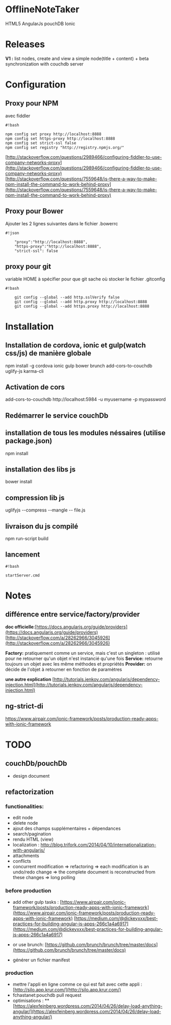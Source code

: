 # OfflineNoteTaker
HTML5 AngularJs pouchDB Ionic

# Releases #
**V1 :** list nodes, create and view a simple node(title + content) + beta synchronization with couchdb server

# Configuration #

## Proxy pour NPM ##
avec fiddler
```
#!bash

npm config set proxy http://localhost:8888
npm config set https-proxy http://localhost:8888
npm config set strict-ssl false
npm config set registry "http://registry.npmjs.org/"

```

[http://stackoverflow.com/questions/2989466/configuring-fiddler-to-use-company-networks-proxy](http://stackoverflow.com/questions/2989466/configuring-fiddler-to-use-company-networks-proxy)
[http://stackoverflow.com/questions/7559648/is-there-a-way-to-make-npm-install-the-command-to-work-behind-proxy](http://stackoverflow.com/questions/7559648/is-there-a-way-to-make-npm-install-the-command-to-work-behind-proxy) 

## Proxy pour Bower ##
Ajouter les 2 lignes suivantes dans le fichier .bowerrc
```
#!json

    "proxy":"http://localhost:8888",
    "https-proxy":"http://localhost:8888",
    "strict-ssl": false
```

## proxy pour git ##
variable HOME à spécifier pour que git sache où stocker le fichier .gitconfig
```
#!bash

    git config --global --add http.sslVerify false
    git config --global --add http.proxy http://localhost:8888
    git config --global --add https.proxy http://localhost:8888
```

# Installation #
## Installation de cordova, ionic et gulp(watch css/js) de manière globale ##
npm install -g cordova ionic gulp bower brunch add-cors-to-couchdb uglify-js karma-cli
 
## Activation de cors ##
add-cors-to-couchdb http://localhost:5984 -u myusername -p mypassword

## Redémarrer le service couchDb ##

## installation de tous les modules néssaires (utilise package.json) ##
npm install

## installation des libs js ##
bower install

## compression lib js ##
uglifyjs --compress --mangle -- file.js

## livraison du js compilé ##
npm run-script build

## lancement ##

```
#!bash

startServer.cmd
```

# Notes #
## différence entre service/factory/provider ##
**doc officielle**:[https://docs.angularjs.org/guide/providers](https://docs.angularjs.org/guide/providers)
[http://stackoverflow.com/a/28262966/3045926](http://stackoverflow.com/a/28262966/3045926)

**Factory:** pratiquement comme un service, mais c'est un singleton : utilisé pour ne retourner qu'un objet
	n'est instancié qu'une fois
**Service:** retourne toujours un objet avec les même méthodes et propriétés
**Provider:** on décide de l'objet à retourner en fonction de paramètres

**une autre explication**
[http://tutorials.jenkov.com/angularjs/dependency-injection.html](http://tutorials.jenkov.com/angularjs/dependency-injection.html)

## ng-strict-di ##
https://www.airpair.com/ionic-framework/posts/production-ready-apps-with-ionic-framework

# TODO #
## couchDb/pouchDb ##
* design document

## refactorization ##
### functionalities: ###

* edit node
* delete node
* ajout des champs supplémentaires + dépendances
* search/pagination
* rendu HTML (view)
* localization : <a href="http://blog.trifork.com/2014/04/10/internationalization-with-angularjs/">http://blog.trifork.com/2014/04/10/internationalization-with-angularjs/</a>
* attachments
* conflicts
* concurrent modification => refactoring => each modification is an undo/redo change => the complete document is reconstructed from these changes => long polling

### before production ###
* add other gulp tasks : 
[https://www.airpair.com/ionic-framework/posts/production-ready-apps-with-ionic-framework](https://www.airpair.com/ionic-framework/posts/production-ready-apps-with-ionic-framework)
[https://medium.com/@dickeyxxx/best-practices-for-building-angular-js-apps-266c1a4a6917](https://medium.com/@dickeyxxx/best-practices-for-building-angular-js-apps-266c1a4a6917)

* or use brunch: [https://github.com/brunch/brunch/tree/master/docs](https://github.com/brunch/brunch/tree/master/docs)

* générer un fichier manifest

### production ###
* mettre l'appli en ligne comme ce qui est fait avec cette appli : [http://silo.app.krur.com/](http://silo.app.krur.com/)
* fchastanet:pouchdb pull request
* optimisations : 
  ** [https://alexfeinberg.wordpress.com/2014/04/26/delay-load-anything-angular/](https://alexfeinberg.wordpress.com/2014/04/26/delay-load-anything-angular/)